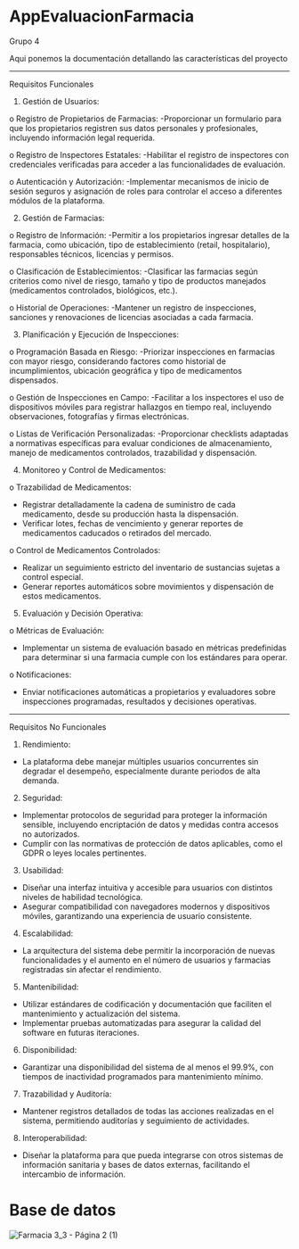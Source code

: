 # AppEvaluacionFarmacia

Grupo 4

Aqui ponemos la documentación detallando las características del proyecto

----- 

Requisitos Funcionales

1.	Gestión de Usuarios:

o	Registro de Propietarios de Farmacias:
-Proporcionar un formulario para que los propietarios registren sus datos personales y profesionales, incluyendo información legal requerida.

o	Registro de Inspectores Estatales:
-Habilitar el registro de inspectores con credenciales verificadas para acceder a las funcionalidades de evaluación.

o	Autenticación y Autorización:
-Implementar mecanismos de inicio de sesión seguros y asignación de roles para controlar el acceso a diferentes módulos de la plataforma.

2.	Gestión de Farmacias:

o	Registro de Información:
-Permitir a los propietarios ingresar detalles de la farmacia, como ubicación, tipo de establecimiento (retail, hospitalario), responsables técnicos, licencias y permisos.

o	Clasificación de Establecimientos:
-Clasificar las farmacias según criterios como nivel de riesgo, tamaño y tipo de productos manejados (medicamentos controlados, biológicos, etc.).

o	Historial de Operaciones:
-Mantener un registro de inspecciones, sanciones y renovaciones de licencias asociadas a cada farmacia.

3.	Planificación y Ejecución de Inspecciones:

o	Programación Basada en Riesgo:
-Priorizar inspecciones en farmacias con mayor riesgo, considerando factores como historial de incumplimientos, ubicación geográfica y tipo de medicamentos dispensados.

o	Gestión de Inspecciones en Campo:
-Facilitar a los inspectores el uso de dispositivos móviles para registrar hallazgos en tiempo real, incluyendo observaciones, fotografías y firmas electrónicas.

o	Listas de Verificación Personalizadas:
-Proporcionar checklists adaptadas a normativas específicas para evaluar condiciones de almacenamiento, manejo de medicamentos controlados, trazabilidad y dispensación.

4.	Monitoreo y Control de Medicamentos:

o	Trazabilidad de Medicamentos:
- Registrar detalladamente la cadena de suministro de cada medicamento, desde su producción hasta la dispensación.
- Verificar lotes, fechas de vencimiento y generar reportes de medicamentos caducados o retirados del mercado.

o	Control de Medicamentos Controlados:
- Realizar un seguimiento estricto del inventario de sustancias sujetas a control especial.
- Generar reportes automáticos sobre movimientos y dispensación de estos medicamentos.

5.	Evaluación y Decisión Operativa:

o	Métricas de Evaluación:
- Implementar un sistema de evaluación basado en métricas predefinidas para determinar si una farmacia cumple con los estándares para operar.

o	Notificaciones:
- Enviar notificaciones automáticas a propietarios y evaluadores sobre inspecciones programadas, resultados y decisiones operativas.

________________________________________

Requisitos No Funcionales
1.	Rendimiento:
- La plataforma debe manejar múltiples usuarios concurrentes sin degradar el desempeño, especialmente durante periodos de alta demanda.

2.	Seguridad:
- Implementar protocolos de seguridad para proteger la información sensible, incluyendo encriptación de datos y medidas contra accesos no autorizados.
- Cumplir con las normativas de protección de datos aplicables, como el GDPR o leyes locales pertinentes.

3.	Usabilidad:
- Diseñar una interfaz intuitiva y accesible para usuarios con distintos niveles de habilidad tecnológica.
- Asegurar compatibilidad con navegadores modernos y dispositivos móviles, garantizando una experiencia de usuario consistente.

4.	Escalabilidad:
- La arquitectura del sistema debe permitir la incorporación de nuevas funcionalidades y el aumento en el número de usuarios y farmacias registradas sin afectar el rendimiento.

5.	Mantenibilidad:
- Utilizar estándares de codificación y documentación que faciliten el mantenimiento y actualización del sistema.
- Implementar pruebas automatizadas para asegurar la calidad del software en futuras iteraciones.

6.	Disponibilidad:
- Garantizar una disponibilidad del sistema de al menos el 99.9%, con tiempos de inactividad programados para mantenimiento mínimo.

7.	Trazabilidad y Auditoría:
- Mantener registros detallados de todas las acciones realizadas en el sistema, permitiendo auditorías y seguimiento de actividades.

8.	Interoperabilidad:
- Diseñar la plataforma para que pueda integrarse con otros sistemas de información sanitaria y bases de datos externas, facilitando el intercambio de información.


# Base de datos

![Farmacia 3_3 - Página 2 (1)](https://github.com/user-attachments/assets/d2598146-8497-4110-a875-2cf09a89525f)



